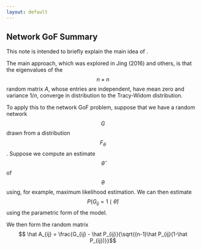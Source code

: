 ```yaml
---
layout: default
---
```


## Network GoF Summary

This note is intended to briefly explain the main idea of .   

The main approach, which was explored in Jing (2016) and others, is that the eigenvalues of the $$n \times n$$ random matrix $A$, whose entries are independent, have mean zero and variance $1/n$, converge in distribution to the Tracy-Widom distribution. 

To apply this to the network GoF problem, suppose that we have a random network $$G$$ drawn from a distribution $$F_\theta$$. Suppose we compute an estimate $$\hat \theta$$ of $$\theta$$ using, for example, maximum likelihood estimation. We can then estimate $$P(G_{ij} = 1 \mid \hat \theta)$$ using the parametric form of the model.

We then form the random matrix 
$$ \hat A_{ij} = \frac{G_{ij} - \hat P_{ij}}{\sqrt{(n-1)\hat P_{ij}(1-\hat P_{ij})}}$$







